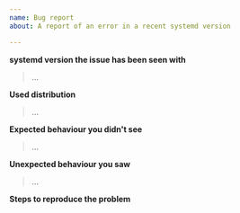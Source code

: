 ```yaml
---
name: Bug report
about: A report of an error in a recent systemd version

---
```


**systemd version the issue has been seen with**
> ...

<!-- **NOTE:** Do not submit bug reports about anything but the two most recently released systemd versions upstream! -->
<!-- For older version please use distribution trackers (see https://github.com/systemd/systemd/blob/master/docs/CONTRIBUTING.md#filing-issues). -->

**Used distribution**
 > …

**Expected behaviour you didn't see**
 > …

**Unexpected behaviour you saw**
 > …

**Steps to reproduce the problem**
